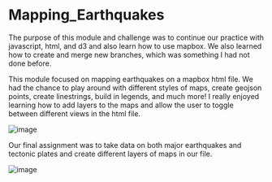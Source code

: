 # Mapping_Earthquakes

The purpose of this module and challenge was to continue our practice with javascript, html, and d3 and also learn how to use mapbox. We also learned how to create and merge new branches, which was something I had not done before. 

This module focused on mapping earthquakes on a mapbox html file. We had the chance to play around with different styles of maps, create geojson points, create linestrings, build in legends, and much more! I really enjoyed learning how to add layers to the maps and allow the user to toggle between different views in the html file.



![image](https://user-images.githubusercontent.com/88783255/142785914-3255497d-d53f-4a65-8e56-32c2c74a980d.png)

Our final assignment was to take data on both major earthquakes and tectonic plates and create different layers of maps in our file. 

![image](https://user-images.githubusercontent.com/88783255/142785950-c9c38446-91e2-4c67-8a51-d922ce9f4732.png)
